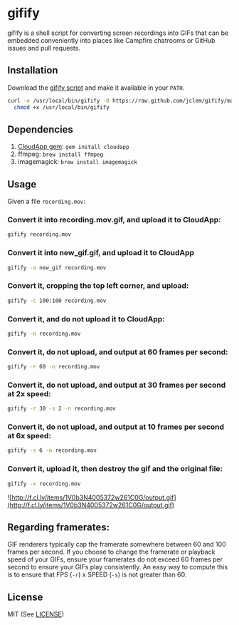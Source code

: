 # gifify

gifify is a shell script for converting screen recordings into GIFs that can be embedded conveniently into places like Campfire chatrooms or GitHub issues and pull requests.

## Installation

Download the [gifify script][1] and make it available in your `PATH`.

```sh
curl -o /usr/local/bin/gifify -O https://raw.github.com/jclem/gifify/master/gifify.sh && \
  chmod +x /usr/local/bin/gifify
```

## Dependencies

1. [CloudApp gem][2]: `gem install cloudapp`
2. ffmpeg: `brew install ffmpeg`
3. imagemagick: `brew install imagemagick`

## Usage

Given a file `recording.mov`:

### Convert it into recording.mov.gif, and upload it to CloudApp:

```sh
gifify recording.mov
```

### Convert it into new_gif.gif, and upload it to CloudApp

```sh
gifify -o new_gif recording.mov
```

### Convert it, cropping the top left corner, and upload:

```sh
gifify -c 100:100 recording.mov
```

### Convert it, and do not upload it to CloudApp:

```sh
gifify -n recording.mov
```

### Convert it, do not upload, and output at 60 frames per second:

```sh
gifify -r 60 -n recording.mov
```

### Convert it, do not upload, and output at 30 frames per second at 2x speed:

```sh
gifify -r 30 -s 2 -n recording.mov
```

### Convert it, do not upload, and output at 10 frames per second at 6x speed:

```sh
gifify -s 6 -n recording.mov
```

### Convert it, upload it, then destroy the gif and the original file:

```sh
gifify -x recording.mov
```

![http://f.cl.ly/items/1V0b3N4005372w261C0G/output.gif](http://f.cl.ly/items/1V0b3N4005372w261C0G/output.gif)

## Regarding framerates:

GIF renderers typically cap the framerate somewhere between 60 and 100 frames per second. If you choose to change the framerate or playback speed of your GIFs, ensure your framerates do not exceed 60 frames per second to ensure your GIFs play consistently. An easy way to compute this is to ensure that FPS  (`-r`) x SPEED (`-s`) is not greater than 60.

## License

MIT (See [LICENSE][3])


[1]: https://raw.github.com/jclem/gifify/master/gifify.sh
[2]: https://github.com/cloudapp/cloudapp.rb
[3]: https://raw.github.com/jclem/gifify/master/LICENSE
